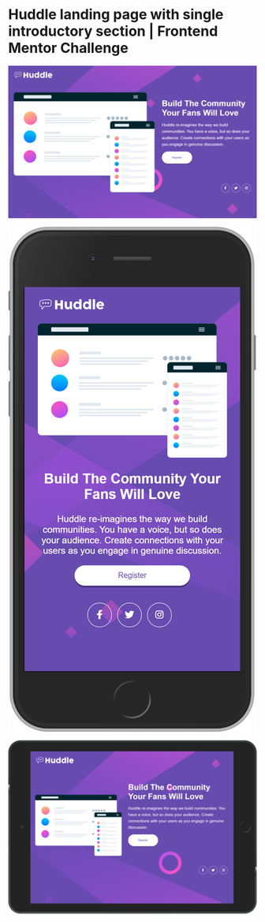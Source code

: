 # Huddle landing page with single introductory section | Frontend Mentor Challenge

![Final Design](./images/computer_preview.png)

![Final Design Iphone](./images/iphone_preview.png)

![Final Design Ipad](./images/ipad_preview.png)
